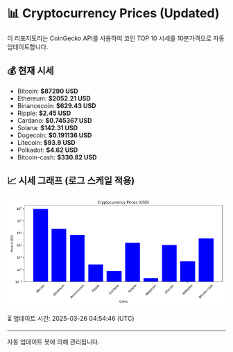 
# 📊 Cryptocurrency Prices (Updated)

이 리포지토리는 CoinGecko API를 사용하여 코인 TOP 10 시세를 10분가격으로 자동 업데이트합니다.

## 💰 현재 시세
- Bitcoin: **$87290 USD**
- Ethereum: **$2052.21 USD**
- Binancecoin: **$629.43 USD**
- Ripple: **$2.45 USD**
- Cardano: **$0.745367 USD**
- Solana: **$142.31 USD**
- Dogecoin: **$0.191136 USD**
- Litecoin: **$93.9 USD**
- Polkadot: **$4.62 USD**
- Bitcoin-cash: **$330.82 USD**

## 📈 시세 그래프 (로그 스케일 적용)
![Crypto Prices](crypto_prices.png)

⏳ 업데이트 시간: 2025-03-26 04:54:46 (UTC)

---
자동 업데이트 봇에 의해 관리됩니다.
